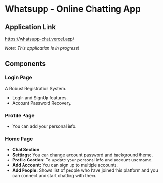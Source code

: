 # Whatsupp - Online Chatting App
## Application Link
https://whatsupp-chat.vercel.app/

*Note: This application is in progress!*

## Components
### Login Page 
A Robust Registration System.
- LogIn and SignUp features.
- Account Password Recovery.
### Profile Page 
- You can add your personal info.
### Home Page 
- **Chat Section**
- **Settings:** You can change account password and background theme.
- **Profile Section:** To update your personal info and account username.
- **Add Account:** You can sign up to multiple accounts.
- **Add People:** Shows list of people who have joined this platform and you can connect and start chatting with them.


